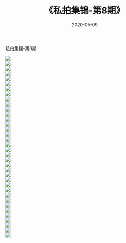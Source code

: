 ﻿---
layout: post
title:  《私拍集锦-第8期》
date:   2020-05-09
img: http://imgx.orgx.ga/漏D/网络美图/2020/私拍集锦-第8期/000.jpg
categories: [美女, 清纯, 唯美]
---

私拍集锦-第8期

  ![](http://imgx.orgx.ga/漏D/网络美图/2020/私拍集锦-第8期/001.jpg) <br> ![](http://imgx.orgx.ga/漏D/网络美图/2020/私拍集锦-第8期/002.jpg) <br> ![](http://imgx.orgx.ga/漏D/网络美图/2020/私拍集锦-第8期/003.jpg) <br> ![](http://imgx.orgx.ga/漏D/网络美图/2020/私拍集锦-第8期/004.jpg) <br> ![](http://imgx.orgx.ga/漏D/网络美图/2020/私拍集锦-第8期/005.jpg) <br> ![](http://imgx.orgx.ga/漏D/网络美图/2020/私拍集锦-第8期/006.jpg) <br> ![](http://imgx.orgx.ga/漏D/网络美图/2020/私拍集锦-第8期/007.jpg) <br> ![](http://imgx.orgx.ga/漏D/网络美图/2020/私拍集锦-第8期/008.jpg) <br> ![](http://imgx.orgx.ga/漏D/网络美图/2020/私拍集锦-第8期/009.jpg) <br> ![](http://imgx.orgx.ga/漏D/网络美图/2020/私拍集锦-第8期/010.jpg) <br> ![](http://imgx.orgx.ga/漏D/网络美图/2020/私拍集锦-第8期/011.jpg) <br> ![](http://imgx.orgx.ga/漏D/网络美图/2020/私拍集锦-第8期/012.jpg) <br> ![](http://imgx.orgx.ga/漏D/网络美图/2020/私拍集锦-第8期/013.jpg) <br> ![](http://imgx.orgx.ga/漏D/网络美图/2020/私拍集锦-第8期/014.jpg) <br> ![](http://imgx.orgx.ga/漏D/网络美图/2020/私拍集锦-第8期/015.jpg) <br> ![](http://imgx.orgx.ga/漏D/网络美图/2020/私拍集锦-第8期/016.jpg) <br> ![](http://imgx.orgx.ga/漏D/网络美图/2020/私拍集锦-第8期/017.jpg) <br> ![](http://imgx.orgx.ga/漏D/网络美图/2020/私拍集锦-第8期/018.jpg) <br> ![](http://imgx.orgx.ga/漏D/网络美图/2020/私拍集锦-第8期/019.jpg) <br> ![](http://imgx.orgx.ga/漏D/网络美图/2020/私拍集锦-第8期/020.jpg) <br> ![](http://imgx.orgx.ga/漏D/网络美图/2020/私拍集锦-第8期/021.jpg) <br> ![](http://imgx.orgx.ga/漏D/网络美图/2020/私拍集锦-第8期/022.jpg) <br> ![](http://imgx.orgx.ga/漏D/网络美图/2020/私拍集锦-第8期/023.jpg) <br> ![](http://imgx.orgx.ga/漏D/网络美图/2020/私拍集锦-第8期/024.jpg) <br> ![](http://imgx.orgx.ga/漏D/网络美图/2020/私拍集锦-第8期/025.jpg) <br> ![](http://imgx.orgx.ga/漏D/网络美图/2020/私拍集锦-第8期/026.jpg) <br> ![](http://imgx.orgx.ga/漏D/网络美图/2020/私拍集锦-第8期/027.jpg) <br> ![](http://imgx.orgx.ga/漏D/网络美图/2020/私拍集锦-第8期/028.jpg) <br> ![](http://imgx.orgx.ga/漏D/网络美图/2020/私拍集锦-第8期/029.jpg) <br> ![](http://imgx.orgx.ga/漏D/网络美图/2020/私拍集锦-第8期/030.jpg) <br> ![](http://imgx.orgx.ga/漏D/网络美图/2020/私拍集锦-第8期/031.jpg) <br> ![](http://imgx.orgx.ga/漏D/网络美图/2020/私拍集锦-第8期/032.jpg) <br> ![](http://imgx.orgx.ga/漏D/网络美图/2020/私拍集锦-第8期/033.jpg) <br> ![](http://imgx.orgx.ga/漏D/网络美图/2020/私拍集锦-第8期/034.jpg) <br> ![](http://imgx.orgx.ga/漏D/网络美图/2020/私拍集锦-第8期/035.jpg) <br> ![](http://imgx.orgx.ga/漏D/网络美图/2020/私拍集锦-第8期/036.jpg) <br>